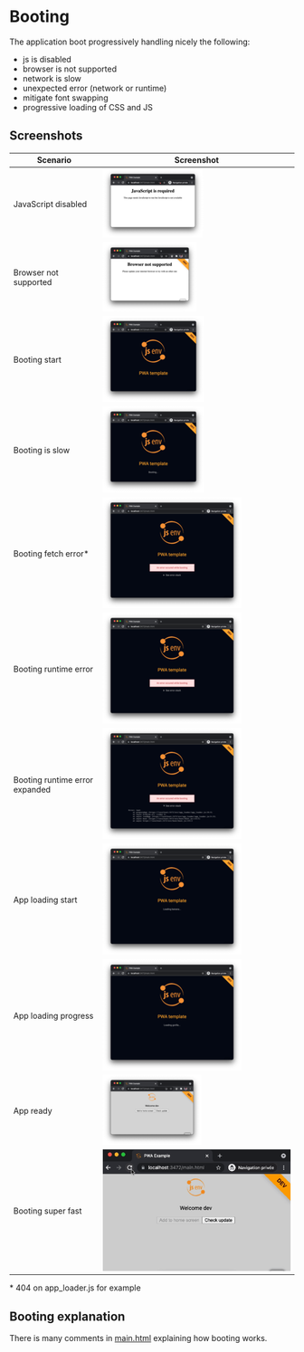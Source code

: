 # Booting

The application boot progressively handling nicely the following:

- js is disabled
- browser is not supported
- network is slow
- unexpected error (network or runtime)
- mitigate font swapping
- progressive loading of CSS and JS

## Screenshots

| Scenario                       | Screenshot                             |
| ------------------------------ | -------------------------------------- |
| JavaScript disabled            | ![stuff](./js_disabled.png)            |
| Browser not supported          | ![stuff](./browser_not_supported.png)  |
| Booting start                  | ![stuff](./booting_start.png)          |
| Booting is slow                | ![stuff](./booting_is_slow.png)        |
| Booting fetch error\*          | ![stuff](./booting_error.png)          |
| Booting runtime error          | ![stuff](./booting_error.png)          |
| Booting runtime error expanded | ![stuff](./booting_error_expanded.png) |
| App loading start              | ![stuff](./app_loading_start.png)      |
| App loading progress           | ![stuff](./app_loading_progress.png)   |
| App ready                      | ![stuff](./app_ready.png)              |
| Booting super fast             | ![stuff](./booting_super_fast.gif)     |

\* 404 on app_loader.js for example

## Booting explanation

There is many comments in [main.html](../../main.html) explaining how booting works.
